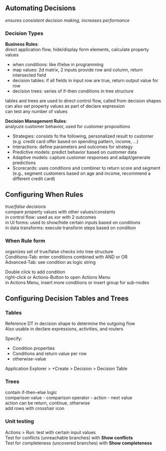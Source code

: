## Automating Decisions
_ensures consistent decision making, increases performance_

### Decision Types
__Business Rules__:  
direct application flow, hide/display form elements, calculate property values  
- when conditions: like if/else in programming
- map values: 2d matrix, 2 inputs provide row and column, return intersected field
- decision tables: if all fields in input row are true, return output value for row
- decision trees: series of if-then conditions in tree structure

tables and trees are used to direct control flow, called from decision shapes  
can also set property values as part of declare expression  
can test any number of values

__Decision Management Rules__:  
analyuze customer behavior, used for customer propositions
- Strategies: consists fo the following, personalized result to customer (e.g. credit card offer based on spending pattern, income, ...)
- Interactions: define parameters and outcomes for strategy
- Predictive models: predict behavior based on customer data
- Adaptive models: capture customer responses and adapt/generate predictions
- Scorecards: uses conditions and combiner to return score and segment (e.g., segment customers based on age and income, recommend a different credit card)

## Configuring When Rules
_true/false decisions_  
compare property values with other values/constants  
in control flow: used as xor with 2 outcomes  
in UI forms: used to show/hide certain inputs based on conditions  
in data transforms: execute transform steps based on condition

### When Rule form
organizes set of true/false checks into tree structure  
Conditions-Tab: enter conditions combined with AND or OR  
Advanced-Tab: see condition as logic string

Double click to add condition  
right-click or Actions-Button to open Actions Menu  
in Actions Menu, insert more conditions or insert group for sub-nodes

## Configuring Decision Tables and Trees
### Tables
Reference DT in decision shape to determine the outgoing flow  
Also usable in declare expressions, activities, and routers

Specify: 
- Condition properties
- Conditions and return value per row
- otherwise-value

Application Explorer > +Create > Decision > Decision Table

### Trees
contain if-then-else logic  
comparison value - comparison operator - action - next value  
action can be return, continue, otherwise  
add rows with crosshair icon

### Unit testing
Actions > Run: test with certain input values  
Test for conflicts (unreachable branches) with __Show conflicts__  
Test for completeness (uncovered branches) with __Show completeness__

